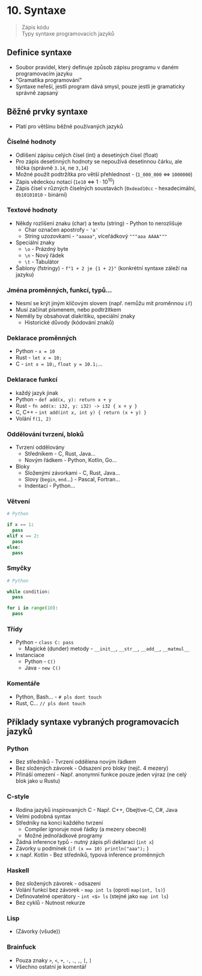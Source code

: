 # 10. Syntaxe

> Zápis kódu \
> Typy syntaxe programovacích jazyků

## Definice syntaxe

- Soubor pravidel, který definuje způsob zápisu programu v daném programovacím jazyku
- "Gramatika programování"
- Syntaxe neřeší, jestli program dává smysl, pouze jestli je gramaticky správně zapsaný

## Běžné prvky syntaxe

- Platí pro většinu běžně používaných jazyků

### Číselné hodnoty

- Odlišení zápisu celých čísel (int) a desetiných čísel (float)
- Pro zápis desetinných hodnoty se nepoužívá desetinnou čárku, ale těčka (správně `3.14`, ne `3,14`)
- Možné použít podtržítka pro větší přehlednost - (`1_000_000` $\iff$ `1000000`)
- Zápis vědeckou notací (`1e10` $\iff$ $1 \cdot 10^{10}$)
- Zápis čísel v různých číselných soustavách (`0xdead10cc` - hexadecimální, `0b10101010` - binární)

### Textové hodnoty

- Někdy rozlišení znaku (char) a textu (string) - Python to nerozlišuje
  - Char označen apostrofy - `'a'`
  - String uzozovkami - `"aaaaa"`, víceřádkový `"""aaa AAAA"""`
- Speciální znaky
  - `\o` - Prázdný byte
  - `\n` - Nový řádek
  - `\t` - Tabulátor
- Šablony (fstringy) - `f"1 + 2 je {1 + 2}"` (konkrétní syntaxe záleží na jazyku)

### Jména proměnných, funkcí, typů...

- Nesmí se krýt jiným klíčovým slovem (např. nemůžu mít proměnnou `if`)
- Musí začínat písmenem, nebo podtržítkem
- Neměly by obsahovat diakritiku, speciální znaky
  - Historické důvody (kódování znaků)

### Deklarace proměnných

- Python - `x = 10`
- Rust - `let x = 10;`
- C - `int x = 10;`, `float y = 10.1;`...

### Deklarace funkcí

- každý jazyk jinak
- Python - `def add(x, y): return x + y`
- Rust - `fn add(x: i32, y: i32) -> i32 { x + y }`
- C, C++ - `int add(int x, int y) { return (x + y) }`
- Volání `f(1, 2)`

### Oddělování tvrzení, bloků

- Tvrzení oddělovány
  - Středníkem - C, Rust, Java...
  - Novým řádkem - Python, Kotlin, Go...
- Bloky
  - Složenými závorkami - C, Rust, Java...
  - Slovy (`begin`, `end`...) - Pascal, Fortran...
  - Indentací - Python...

### Větvení

```python
# Python

if x == 1:
  pass
elif x == 2:
  pass
else:
  pass
```

### Smyčky

```python
# Python

while condition:
  pass

for i in range(10):
  pass
```

### Třídy

- Python - `class C: pass`
  - Magické (dunder) metody - `__init__`, `__str__`, `__add__`, `__matmul__`
- Instanciace
  - Python - `C()`
  - Java - `new C()`

### Komentáře

- Python, Bash... - `# pls dont touch`
- Rust, C... `// pls dont touch`

## Příklady syntaxe vybraných programovacích jazyků

### Python

- Bez středníků - Tvrzení oddělena novým řádkem
- Bez složených závorek - Odsazení pro bloky (nejč. 4 mezery)
- Přináší omezení - Např. anonymní funkce pouze jeden výraz (ne celý blok jako u Rustu)

### C-style

- Rodina jazyků inspirovaných C - Např. C++, Obejtive-C, C#, Java
- Velmi podobná syntax
- Středníky na konci každého tvrzení
  - Compiler ignoruje nové řádky (a mezery obecně)
  - Možné jednořádkové programy
- Žádná inference typů - nutný zápis při deklaraci (`int x`)
- Závorky u podmínek (`if (x == 10) println("aaa");` )
- x např. Kotlin - Bez středníků, typová inference proměnných

### Haskell

- Bez složených závorek - odsazení
- Volání funkcí bez závorek - `map int ls` (oproti `map(int, ls)`)
- Definovatelné operátory - `int <$> ls` (stejné jako `map int ls`)
- Bez cyklů - Nutnost rekurze

### Lisp

- (Závorky (všude))

### Brainfuck

- Pouza znaky `>`, `<`, `+`, `-`, `.`, `,`, `[`, `]`
- Všechno ostatní je komentář
